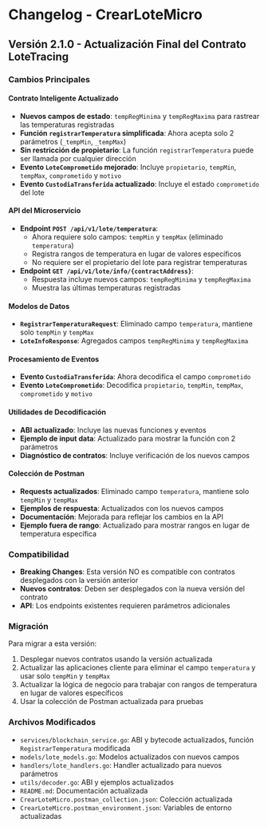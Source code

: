 # Changelog - CrearLoteMicro

## Versión 2.1.0 - Actualización Final del Contrato LoteTracing

### Cambios Principales

#### Contrato Inteligente Actualizado
- **Nuevos campos de estado**: `tempRegMinima` y `tempRegMaxima` para rastrear las temperaturas registradas
- **Función `registrarTemperatura` simplificada**: Ahora acepta solo 2 parámetros (`_tempMin`, `_tempMax`)
- **Sin restricción de propietario**: La función `registrarTemperatura` puede ser llamada por cualquier dirección
- **Evento `LoteComprometido` mejorado**: Incluye `propietario`, `tempMin`, `tempMax`, `comprometido` y `motivo`
- **Evento `CustodiaTransferida` actualizado**: Incluye el estado `comprometido` del lote

#### API del Microservicio
- **Endpoint `POST /api/v1/lote/temperatura`**: 
  - Ahora requiere solo campos: `tempMin` y `tempMax` (eliminado `temperatura`)
  - Registra rangos de temperatura en lugar de valores específicos
  - No requiere ser el propietario del lote para registrar temperaturas
- **Endpoint `GET /api/v1/lote/info/{contractAddress}`**:
  - Respuesta incluye nuevos campos: `tempRegMinima` y `tempRegMaxima`
  - Muestra las últimas temperaturas registradas

#### Modelos de Datos
- **`RegistrarTemperaturaRequest`**: Eliminado campo `temperatura`, mantiene solo `tempMin` y `tempMax`
- **`LoteInfoResponse`**: Agregados campos `tempRegMinima` y `tempRegMaxima`

#### Procesamiento de Eventos
- **Evento `CustodiaTransferida`**: Ahora decodifica el campo `comprometido`
- **Evento `LoteComprometido`**: Decodifica `propietario`, `tempMin`, `tempMax`, `comprometido` y `motivo`

#### Utilidades de Decodificación
- **ABI actualizado**: Incluye las nuevas funciones y eventos
- **Ejemplo de input data**: Actualizado para mostrar la función con 2 parámetros
- **Diagnóstico de contratos**: Incluye verificación de los nuevos campos

#### Colección de Postman
- **Requests actualizados**: Eliminado campo `temperatura`, mantiene solo `tempMin` y `tempMax`
- **Ejemplos de respuesta**: Actualizados con los nuevos campos
- **Documentación**: Mejorada para reflejar los cambios en la API
- **Ejemplo fuera de rango**: Actualizado para mostrar rangos en lugar de temperatura específica

### Compatibilidad
- **Breaking Changes**: Esta versión NO es compatible con contratos desplegados con la versión anterior
- **Nuevos contratos**: Deben ser desplegados con la nueva versión del contrato
- **API**: Los endpoints existentes requieren parámetros adicionales

### Migración
Para migrar a esta versión:
1. Desplegar nuevos contratos usando la versión actualizada
2. Actualizar las aplicaciones cliente para eliminar el campo `temperatura` y usar solo `tempMin` y `tempMax`
3. Actualizar la lógica de negocio para trabajar con rangos de temperatura en lugar de valores específicos
4. Usar la colección de Postman actualizada para pruebas

### Archivos Modificados
- `services/blockchain_service.go`: ABI y bytecode actualizados, función `RegistrarTemperatura` modificada
- `models/lote_models.go`: Modelos actualizados con nuevos campos
- `handlers/lote_handlers.go`: Handler actualizado para nuevos parámetros
- `utils/decoder.go`: ABI y ejemplos actualizados
- `README.md`: Documentación actualizada
- `CrearLoteMicro.postman_collection.json`: Colección actualizada
- `CrearLoteMicro.postman_environment.json`: Variables de entorno actualizadas